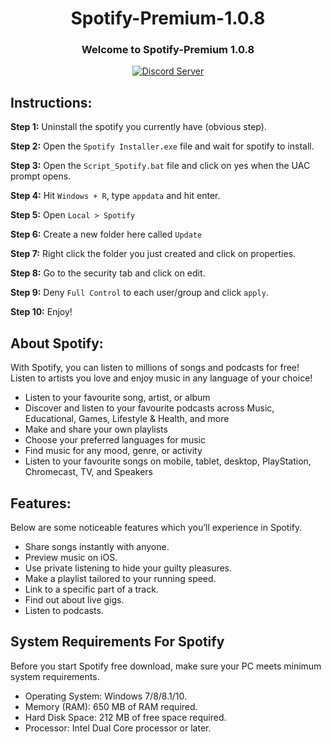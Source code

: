 <h1 align='center'> Spotify-Premium-1.0.8 </h1>

<h3 align = 'center'> Welcome to Spotify-Premium 1.0.8 </h3>

<p align = 'center'> <a href="https://discord.com/invite/CAJWYQBf">
    <img src="https://discordapp.com/api/guilds/737222740305641472/widget.png?style=shield" alt="Discord Server">
  </a></p>


## Instructions:

**Step 1:** Uninstall the spotify you currently have (obvious step).

**Step 2:** Open the `Spotify Installer.exe` file and wait for spotify to install.

**Step 3:** Open the `Script_Spotify.bat` file and click on yes when the UAC prompt opens.

**Step 4:** Hit `Windows + R`, type `appdata` and hit enter.

**Step 5:** Open `Local > Spotify`

**Step 6:** Create a new folder here called `Update`

**Step 7:** Right click the folder you just created and click on properties.

**Step 8:** Go to the security tab and click on edit.

**Step 9:** Deny `Full Control` to each user/group and click `apply`.

**Step 10:** Enjoy!
   
## About Spotify:
With Spotify, you can listen to millions of songs and podcasts for free! Listen to artists you love and enjoy music in any language of your choice!

- Listen to your favourite song, artist, or album
- Discover and listen to your favourite podcasts across Music, Educational, Games, Lifestyle & Health, and more
- Make and share your own playlists
- Choose your preferred languages for music
- Find music for any mood, genre, or activity
- Listen to your favourite songs on mobile, tablet, desktop, PlayStation, Chromecast, TV, and Speakers



## Features:
Below are some noticeable features which you’ll experience in Spotify.

- Share songs instantly with anyone.
- Preview music on iOS. 
- Use private listening to hide your guilty pleasures. 
- Make a playlist tailored to your running speed. 
- Link to a specific part of a track.
- Find out about live gigs. 
- Listen to podcasts. 


## System Requirements For Spotify
Before you start Spotify free download, make sure your PC meets minimum system requirements.

- Operating System: Windows 7/8/8.1/10.
- Memory (RAM): 650 MB of RAM required.
- Hard Disk Space: 212 MB of free space required.
- Processor: Intel Dual Core processor or later.

 
